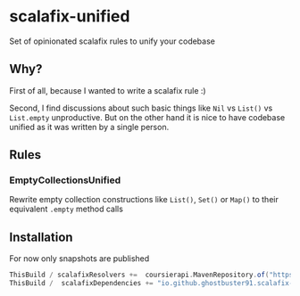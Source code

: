 # scalafix-unified

Set of opinionated scalafix rules to unify your codebase

## Why?

First of all, because I wanted to write a scalafix rule :)

Second, I find discussions about such basic things like `Nil` vs `List()` vs `List.empty` unproductive. But on the 
other hand it is nice to have codebase unified as it was written by a single person.

## Rules

### EmptyCollectionsUnified

Rewrite empty collection constructions like `List()`, `Set()` or `Map()` to their equivalent `.empty` method calls

## Installation

For now only snapshots are published

```scala
ThisBuild / scalafixResolvers +=  coursierapi.MavenRepository.of("https://s01.oss.sonatype.org/content/repositories/snapshots")
ThisBuild /  scalafixDependencies += "io.github.ghostbuster91.scalafix-unified" %% "unified" % "0.0.2+1-01e64859-SNAPSHOT"
```